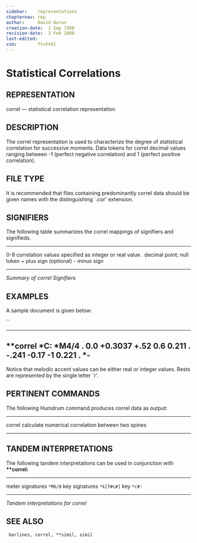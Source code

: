 ```yaml
---
sidebar:	representations
chapternav:	rep
author:		David Huron
creation-date:	1 Sep 1998
revision-date:	3 Feb 2000
last-edited:	
vim:		ft=html
---
```



Statistical Correlations
===================================================

## REPRESENTATION ##

<span class="rep">correl</span> &mdash; statistical correlation representation

## DESCRIPTION ##

The <span class="rep">correl</span> representation is used to characterize the degree
of statistical correlation for successive moments. Data tokens for
<span class="rep">correl</span> decimal values ranging between -1 (perfect negative
correlation) and 1 (perfect positive correlation).

## FILE TYPE ##

It is recommended that files containing predominantly <span class="rep">correl</span> data
should be given names with the distinguishing \`.cor\' extension.

## SIGNIFIERS ##

The following table summarizes the <span class="rep">correl</span> mappings of
signifiers and signifieds.

----- -------------------------------------------------------
0-9   correlation values specified as integer or real value
.     decimal point; null token
\+    plus sign (optional)
\-    minus sign
----- -------------------------------------------------------

*Summary of <span class="rep">correl</span> Signifiers*

## EXAMPLES ##

A sample document is given below:

``

------------
\*\*correl
\*C:
\*M4/4
.
0.0
+0.3037
+.52
0.6
0.211
.
-.241
-0.17
-1
0.221
.
\*-
------------

Notice that melodic accent values can be either real or integer
values. Rests are represented by the single letter \`r\'.

## PERTINENT COMMANDS ##

The following Humdrum command produces <span class="rep">correl</span> data as output:

-- --------------------------------------- ----------------------------------------------------

<span class="tool">correl</span>   calculate numerical correlation between two spines
-- --------------------------------------- ----------------------------------------------------

## TANDEM INTERPRETATIONS ##

The following tandem interpretations can be used in conjunction with
**\*\*correl:**

------------------ ------------
meter signatures   `*M6/8`
key signatures     `*k[f#c#]`
key                `*c#:`
------------------ ------------

*Tandem interpretations for <span class="rep">correl</span>*

## SEE ALSO ##

` barlines, correl, **simil, simil`

